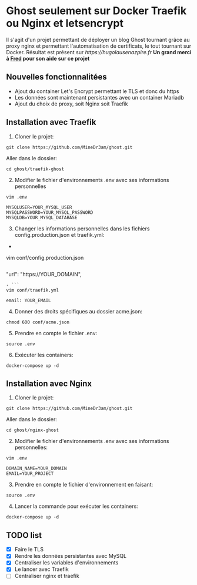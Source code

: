 # Ghost seulement sur Docker Traefik ou Nginx et letsencrypt

Il s'agit d'un projet permettant de déployer un blog Ghost tournant grâce au proxy nginx et permettant l'automatisation de certificats, le tout tournant sur Docker.
Résultat est présent sur _https://hugolausenazpire.fr_
**Un grand merci à [Fred](https://github.com/FredPi17) pour son aide sur ce projet**

## Nouvelles fonctionnalitées
- Ajout du container Let's Encrypt permettant le TLS et donc du https
- Les données sont maintenant persistantes avec un container Mariadb
- Ajout du choix de proxy, soit Nginx soit Traefik

## Installation avec Traefik
1. Cloner le projet:
```
git clone https://github.com/MineDr3am/ghost.git
```
Aller dans le dossier:
```
cd ghost/traefik-ghost
```

2. Modifier le fichier d'environnements .env avec ses informations personnelles
```
vim .env
```
```
MYSQLUSER=YOUR_MYSQL_USER
MYSQLPASSWORD=YOUR_MYSQL_PASSWORD
MYSQLDB=YOUR_MYSQL_DATABASE
```
3. Changer les informations personnelles dans les fichiers config.production.json et traefik.yml:
- ```
vim conf/config.production.json
```
```
"url": "https://YOUR_DOMAIN",
```
- ```
vim conf/traefik.yml
```
```
email: YOUR_EMAIL
```
4. Donner des droits spécifiques au dossier acme.json:
```
chmod 600 conf/acme.json
```
5. Prendre en compte le fichier .env:
```
source .env
```
6. Exécuter les containers:
```
docker-compose up -d
```

## Installation avec Nginx
1. Cloner le projet:
```
git clone https://github.com/MineDr3am/ghost.git
```
Aller dans le dossier:
```
cd ghost/nginx-ghost
```
2. Modifier le fichier d'environnements .env avec ses informations personnelles:
```
vim .env
```
```
DOMAIN_NAME=YOUR_DOMAIN
EMAIL=YOUR_PROJECT
```
3. Prendre en compte le fichier d'environnement en faisant:
```
source .env
```
4. Lancer la commande pour exécuter les containers:
```
docker-compose up -d
```

## TODO list
- [x] Faire le TLS
- [X] Rendre les données persistantes avec MySQL
- [x] Centraliser les variables d'environnements
- [x] Le lancer avec Traefik
- [ ] Centraliser nginx et traefik
